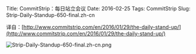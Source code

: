 Title: CommitStrip：每日站立会议
Date: 2016-02-25
Tags: CommitStrip
Slug: Strip-Daily-Standup-650-final.zh-cn

译自：[http://www.commitstrip.com/en/2016/01/29/the-daily-stand-up/](http://www.commitstrip.com/en/2016/01/29/the-daily-stand-up/)


![Strip-Daily-Standup-650-final.zh-cn.png](/static/images/comics/Strip-Daily-Standup-650-final.zh-cn.png)